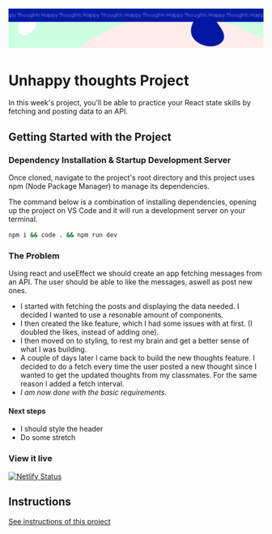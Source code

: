 <h1 align="center">
  <a href="">
    <img src="/src/assets/happy-thoughts.svg" alt="Project Banner Image">
  </a>
</h1>

# Unhappy thoughts Project

In this week's project, you'll be able to practice your React state skills by fetching and posting data to an API.

## Getting Started with the Project

### Dependency Installation & Startup Development Server

Once cloned, navigate to the project's root directory and this project uses npm (Node Package Manager) to manage its dependencies.

The command below is a combination of installing dependencies, opening up the project on VS Code and it will run a development server on your terminal.

```bash
npm i && code . && npm run dev
```

### The Problem

Using react and useEffect we should create an app fetching messages from an API. The user should be able to like the messages, aswell as post new ones.

- I started with fetching the posts and displaying the data needed. I decided I wanted to use a resonable amount of components.
- I then created the like feature, which I had some issues with at first. (I doubled the likes, instead of adding one).
- I then moved on to styling, to rest my brain and get a better sense of what I was building.
- A couple of days later I came back to build the new thoughts feature. I decided to do a fetch every time the user posted a new thought since I wanted to get the updated thoughts from my classmates. For the same reason I added a fetch interval.
- _I am now done with the basic requirements._

#### Next steps

- I should style the header
- Do some stretch

### View it live

[![Netlify Status](https://api.netlify.com/api/v1/badges/b349c345-6bfd-420b-982a-4add75508480/deploy-status)](https://app.netlify.com/sites/sofias-project-happy-thoughts/deploys)

## Instructions

<a href="instructions.md">
   See instructions of this project
  </a>
